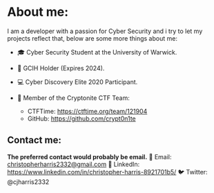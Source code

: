 # About me:

I am a developer with a passion for Cyber Security and i try to let my projects reflect that, below are some more things about me:

- 🎓 Cyber Security Student at the University of Warwick.
- 📜 GCIH Holder (Expires 2024).
- 💻 Cyber Discovery Elite 2020 Participant.

- 🚩 Member of the Cryptonite CTF Team:
    - CTFTime: https://ctftime.org/team/121904
    - GitHub:  https://github.com/crypt0n1te
    
## Contact me:
**The preferred contact would probably be email.**
📧 Email: christopherharris2332@gmail.com
💼 LinkedIn: https://www.linkedin.com/in/christopher-harris-8921701b5/
🐦 Twitter:  @cjharris2332
